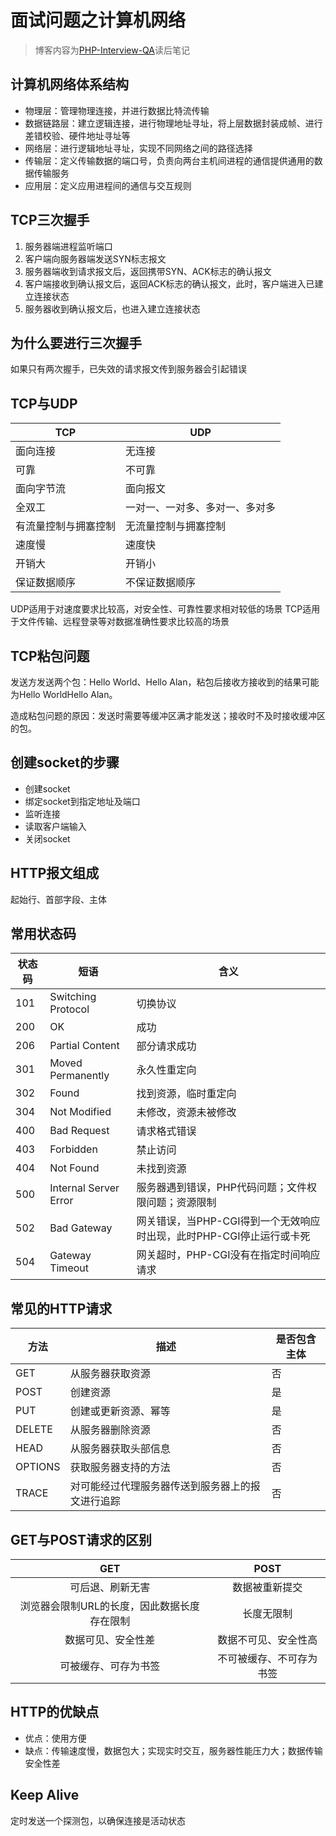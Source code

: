 # 面试问题之计算机网络

<!-- more -->

> 博客内容为[PHP-Interview-QA](https://github.com/colinlet/PHP-Interview-QA)读后笔记

## 计算机网络体系结构

* 物理层：管理物理连接，并进行数据比特流传输
* 数据链路层：建立逻辑连接，进行物理地址寻址，将上层数据封装成帧、进行差错校验、硬件地址寻址等
* 网络层：进行逻辑地址寻址，实现不同网络之间的路径选择
* 传输层：定义传输数据的端口号，负责向两台主机间进程的通信提供通用的数据传输服务
* 应用层：定义应用进程间的通信与交互规则

## TCP三次握手

1. 服务器端进程监听端口
2. 客户端向服务器端发送SYN标志报文
3. 服务器端收到请求报文后，返回携带SYN、ACK标志的确认报文
4. 客户端接收到确认报文后，返回ACK标志的确认报文，此时，客户端进入已建立连接状态
5. 服务器收到确认报文后，也进入建立连接状态

## 为什么要进行三次握手

如果只有两次握手，已失效的请求报文传到服务器会引起错误

## TCP与UDP


| TCP | UDP |
| --- | --- |
| 面向连接 | 无连接 |
| 可靠 | 不可靠 |
| 面向字节流 | 面向报文 |
| 全双工 | 一对一、一对多、多对一、多对多 |
| 有流量控制与拥塞控制 | 无流量控制与拥塞控制 |
| 速度慢 | 速度快 |
| 开销大 | 开销小 |
| 保证数据顺序 | 不保证数据顺序 | 

UDP适用于对速度要求比较高，对安全性、可靠性要求相对较低的场景
TCP适用于文件传输、远程登录等对数据准确性要求比较高的场景

## TCP粘包问题

发送方发送两个包：Hello World、Hello Alan，粘包后接收方接收到的结果可能为Hello WorldHello Alan。

造成粘包问题的原因：发送时需要等缓冲区满才能发送；接收时不及时接收缓冲区的包。

## 创建socket的步骤

* 创建socket
* 绑定socket到指定地址及端口
* 监听连接
* 读取客户端输入
* 关闭socket

## HTTP报文组成

起始行、首部字段、主体

## 常用状态码


| 状态码 | 短语 | 含义 |
| --- | --- | --- |
| 101 | Switching Protocol | 切换协议 |
| 200 | OK | 成功 |
| 206 | Partial Content | 部分请求成功 |
| 301 | Moved Permanently | 永久性重定向 |
| 302 | Found | 找到资源，临时重定向 |
| 304 | Not Modified | 未修改，资源未被修改 |
| 400 | Bad Request | 请求格式错误 |
| 403 | Forbidden | 禁止访问 |
| 404 | Not Found  | 未找到资源 |
| 500 | Internal Server Error | 服务器遇到错误，PHP代码问题；文件权限问题；资源限制 |
| 502 | Bad Gateway | 网关错误，当PHP-CGI得到一个无效响应时出现，此时PHP-CGI停止运行或卡死 |
| 504 | Gateway Timeout | 网关超时，PHP-CGI没有在指定时间响应请求 |

## 常见的HTTP请求

| 方法 | 描述 | 是否包含主体 |
| --- | --- | --- |
| GET | 从服务器获取资源 | 否 |
| POST | 创建资源 | 是 |
| PUT | 创建或更新资源、幂等 | 是 |
| DELETE | 从服务器删除资源 | 否 |
| HEAD | 从服务器获取头部信息 | 否 |
| OPTIONS | 获取服务器支持的方法 | 否 |
| TRACE | 对可能经过代理服务器传送到服务器上的报文进行追踪 | 否 |

## GET与POST请求的区别


| GET | POST |
| :-: | :-: |
| 可后退、刷新无害 | 数据被重新提交 |
| 浏览器会限制URL的长度，因此数据长度存在限制 | 长度无限制 | 
| 数据可见、安全性差 | 数据不可见、安全性高 | 
| 可被缓存、可存为书签 | 不可被缓存、不可存为书签 | 

## HTTP的优缺点

* 优点：使用方便
* 缺点：传输速度慢，数据包大；实现实时交互，服务器性能压力大；数据传输安全性差

## Keep Alive

定时发送一个探测包，以确保连接是活动状态







